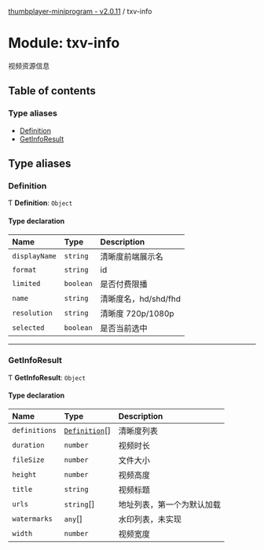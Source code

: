 [thumbplayer-miniprogram - v2.0.11](../README.md) / txv-info

# Module: txv-info

视频资源信息

## Table of contents

### Type aliases

- [Definition](txv_info.md#definition)
- [GetInfoResult](txv_info.md#getinforesult)

## Type aliases

### Definition

Ƭ **Definition**: `Object`

#### Type declaration

| Name | Type | Description |
| :------ | :------ | :------ |
| `displayName` | `string` | 清晰度前端展示名 |
| `format` | `string` | id |
| `limited` | `boolean` | 是否付费限播 |
| `name` | `string` | 清晰度名，hd/shd/fhd |
| `resolution` | `string` | 清晰度 720p/1080p |
| `selected` | `boolean` | 是否当前选中 |

___

### GetInfoResult

Ƭ **GetInfoResult**: `Object`

#### Type declaration

| Name | Type | Description |
| :------ | :------ | :------ |
| `definitions` | [`Definition`](txv_info.md#definition)[] | 清晰度列表 |
| `duration` | `number` | 视频时长 |
| `fileSize` | `number` | 文件大小 |
| `height` | `number` | 视频高度 |
| `title` | `string` | 视频标题 |
| `urls` | `string`[] | 地址列表，第一个为默认加载 |
| `watermarks` | `any`[] | 水印列表，未实现 |
| `width` | `number` | 视频宽度 |
